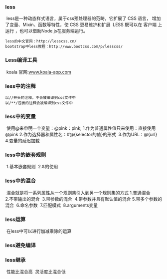 ### less
​	less是一种动态样式语言，属于css预处理器的范畴，它扩展了 CSS 语言，
​	增加了变量、Mixin、函数等特性，使 CSS 更易维护和扩展
​	LESS 既可以在 客户端 上运行 ，也可以借助Node.js在服务端运行。

	less的中文官网：http://lesscss.cn/
	bootstrap中less教程：http://www.bootcss.com/p/lesscss/

### Less编译工具
​	koala 官网:www.koala-app.com 
​	
### less中的注释
   	以//开头的注释，不会被编译到css文件中
   	以/**/包裹的注释会被编译到css文件中  
	
### less中的变量
​	使用@来申明一个变量：@pink：pink;
​	1.作为普通属性值只来使用：直接使用@pink
​	2.作为选择器和属性名：#@{selector的值}的形式
​	3.作为URL：@{url}
​	4.变量的延迟加载

### less中的嵌套规则
​	1.基本嵌套规则
​	2.&的使用

### less中的混合
​	混合就是将一系列属性从一个规则集引入到另一个规则集的方式
​	1.普通混合      
​	2.不带输出的混合
​	3.带参数的混合
​	4.带参数并且有默认值的混合
​	5.带多个参数的混合
​	6.命名参数
​	7.匹配模式
​	8.arguments变量
​	
### less运算
​	在less中可以进行加减乘除的运算

### less避免编译

### less继承
​	性能比混合高
​	灵活度比混合低
​	
​		     